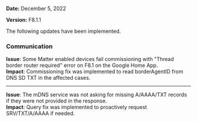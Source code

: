 **Date:** December 5, 2022

**Version:** F8.1.1

The following updates have been implemented.

### Communication

**Issue**: Some Matter enabled devices fail commissioning with "Thread border router required" error on F8.1 on the Google Home App.  
**Impact**: Commissioning fix was implemented to read borderAgentID from DNS SD TXT in the affected cases.

***

**Issue**: The mDNS service was not asking for missing A/AAAA/TXT records if they were not provided in the response.  
**Impact**: Query fix was implemented to proactively request SRV/TXT/A/AAAA if needed.
